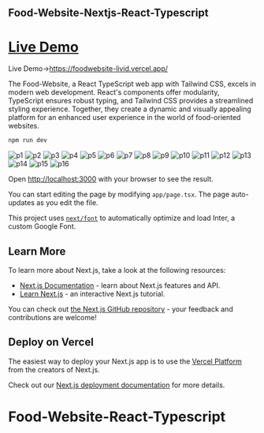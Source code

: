 

## Food-Website-Nextjs-React-Typescript

# [Live Demo](https://foodwebsite-livid.vercel.app/)
Live Demo->https://foodwebsite-livid.vercel.app/

The Food-Website, a React TypeScript web app with Tailwind CSS, excels in modern web development. React's components offer modularity, TypeScript ensures robust typing, and Tailwind CSS provides a streamlined styling experience. Together, they create a dynamic and visually appealing platform for an enhanced user experience in the world of food-oriented websites.

```bash
npm run dev

```

![p1](https://github.com/masudfcs1/Food-Website-React-Typescript/assets/57311382/52737b84-b4c1-420e-a137-059656688220)
![p2](https://github.com/masudfcs1/Food-Website-React-Typescript/assets/57311382/f1a709f2-d20c-4db9-9374-c41027977cee)
![p3](https://github.com/masudfcs1/Food-Website-React-Typescript/assets/57311382/2e74c353-0d63-4db6-ab55-13d8577fde09)
![p4](https://github.com/masudfcs1/Food-Website-React-Typescript/assets/57311382/d9389776-602c-4889-80ac-2bf6577325e5)
![p5](https://github.com/masudfcs1/Food-Website-React-Typescript/assets/57311382/0003d828-20db-4541-b905-1f6a371b919e)
![p6](https://github.com/masudfcs1/Food-Website-React-Typescript/assets/57311382/cd29dafa-171a-438e-87fe-f190edae5567)
![p7](https://github.com/masudfcs1/Food-Website-React-Typescript/assets/57311382/fb37a426-06aa-48b7-b908-9b43394bea7a)
![p8](https://github.com/masudfcs1/Food-Website-React-Typescript/assets/57311382/613cbb64-e9fe-4309-a867-d7901ec326aa)
![p9](https://github.com/masudfcs1/Food-Website-React-Typescript/assets/57311382/fcd65559-9318-4c3c-8d45-d5aacb195f4a)
![p10](https://github.com/masudfcs1/Food-Website-React-Typescript/assets/57311382/f9be4d10-6dcc-47b0-96af-9be4ef3f7d6c)
![p11](https://github.com/masudfcs1/Food-Website-React-Typescript/assets/57311382/f18b1fce-5a5a-46a4-a542-abe5989562c3)
![p12](https://github.com/masudfcs1/Food-Website-React-Typescript/assets/57311382/fbf56946-52a6-4cba-8f71-62babce208a9)
![p13](https://github.com/masudfcs1/Food-Website-React-Typescript/assets/57311382/54f5ab50-004d-4eb5-8f02-31eb36ac8ce5)
![p14](https://github.com/masudfcs1/Food-Website-React-Typescript/assets/57311382/f7f04f2e-7180-473e-a12d-e31eb7623455)
![p15](https://github.com/masudfcs1/Food-Website-React-Typescript/assets/57311382/b12ce87b-6dee-4a47-ad95-3b7597b7328f)
![p16](https://github.com/masudfcs1/Food-Website-React-Typescript/assets/57311382/d1a36fb0-1743-42f2-8e5a-7fa0168c63d5)

Open [http://localhost:3000](http://localhost:3000) with your browser to see the result.

You can start editing the page by modifying `app/page.tsx`. The page auto-updates as you edit the file.

This project uses [`next/font`](https://nextjs.org/docs/basic-features/font-optimization) to automatically optimize and load Inter, a custom Google Font.

## Learn More

To learn more about Next.js, take a look at the following resources:

- [Next.js Documentation](https://nextjs.org/docs) - learn about Next.js features and API.
- [Learn Next.js](https://nextjs.org/learn) - an interactive Next.js tutorial.

You can check out [the Next.js GitHub repository](https://github.com/vercel/next.js/) - your feedback and contributions are welcome!

## Deploy on Vercel

The easiest way to deploy your Next.js app is to use the [Vercel Platform](https://vercel.com/new?utm_medium=default-template&filter=next.js&utm_source=create-next-app&utm_campaign=create-next-app-readme) from the creators of Next.js.

Check out our [Next.js deployment documentation](https://nextjs.org/docs/deployment) for more details.

# Food-Website-React-Typescript
